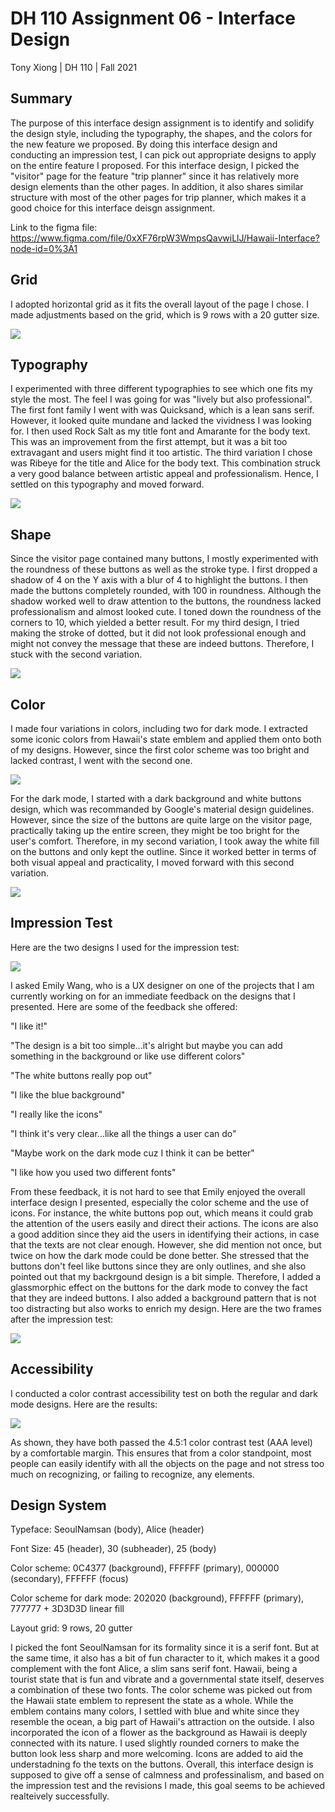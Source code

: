 # DH 110 Assignment 06 - Interface Design
Tony Xiong | DH 110 | Fall 2021

## Summary
The purpose of this interface design assignment is to identify and solidify the design style, including the typography, the shapes, and the colors for the new feature we proposed. By doing this interface design and conducting an impression test, I can pick out appropriate designs to apply on the entire feature I proposed. For this interface design, I picked the "visitor" page for the feature "trip planner" since it has relatively more design elements than the other pages. In addition, it also shares similar structure with most of the other pages for trip planner, which makes it a good choice for this interface deisgn assignment.

Link to the figma file: https://www.figma.com/file/0xXF76rpW3WmpsQavwiLlJ/Hawaii-Interface?node-id=0%3A1

## Grid
I adopted horizontal grid as it fits the overall layout of the page I chose. I made adjustments based on the grid, which is 9 rows with a 20 gutter size.

<img src="./1.png">

## Typography
I experimented with three different typographies to see which one fits my style the most. The feel I was going for was "lively but also professional". The first font family I went with was Quicksand, which is a lean sans serif. However, it looked quite mundane and lacked the vividness I was looking for. I then used Rock Salt as my title font and Amarante for the body text. This was an improvement from the first attempt, but it was a bit too extravagant and users might find it too artistic. The third variation I chose was Ribeye for the title and Alice for the body text. This combination struck a very good balance between artistic appeal and professionalism. Hence, I settled on this typography and moved forward.

<img src="./2.png">

## Shape

Since the visitor page contained many buttons, I mostly experimented with the roundness of these buttons as well as the stroke type. I first dropped a shadow of 4 on the Y axis with a blur of 4 to highlight the buttons. I then made the buttons completely rounded, with 100 in roundness. Although the shadow worked well to draw attention to the buttons, the roundness lacked professionalism and almost looked cute. I toned down the roundness of the corners to 10, which yielded a better result. For my third design, I tried making the stroke of dotted, but it did not look professional enough and might not convey the message that these are indeed buttons. Therefore, I stuck with the second variation.

<img src="./3.png">

## Color
I made four variations in colors, including two for dark mode. I extracted some iconic colors from Hawaii's state emblem and applied them onto both of my designs. However, since the first color scheme was too bright and lacked contrast, I went with the second one.

<img src="./4.png">

For the dark mode, I started with a dark background and white buttons design, which was recommanded by Google's material design guidelines. However, since the size of the buttons are quite large on the visitor page, practically taking up the entire screen, they might be too bright for the user's comfort. Therefore, in my second variation, I took away the white fill on the buttons and only kept the outline. Since it worked better in terms of both visual appeal and practicality, I moved forward with this second variation.

<img src="./5.png">

## Impression Test
Here are the two designs I used for the impression test:

<img src="./6.png">

I asked Emily Wang, who is a UX designer on one of the projects that I am currently working on for an immediate feedback on the designs that I presented. Here are some of the feedback she offered:

"I like it!"

"The design is a bit too simple...it's alright but maybe you can add something in the background or like use different colors"

"The white buttons really pop out"

"I like the blue background"

"I really like the icons"

"I think it's very clear...like all the things a user can do"

"Maybe work on the dark mode cuz I think it can be better"

"I like how you used two different fonts"

From these feedback, it is not hard to see that Emily enjoyed the overall interface design I presented, especially the color scheme and the use of icons. For instance, the white buttons pop out, which means it could grab the attention of the users easily and direct their actions. The icons are also a good addition since they aid the users in identifying their actions, in case that the texts are not clear enough. However, she did mention not once, but twice on how the dark mode could be done better. She stressed that the buttons don't feel like buttons since they are only outlines, and she also pointed out that my backrgound design is a bit simple. Therefore, I added a glassmorphic effect on the buttons for the dark mode to convey the fact that they are indeed buttons. I also added a background pattern that is not too distracting but also works to enrich my design. Here are the two frames after the impression test:

<img src="./7.png">

## Accessibility
I conducted a color contrast accessibility test on both the regular and dark mode designs. Here are the results:

<img src="./8.png">

As shown, they have both passed the 4.5:1 color contrast test (AAA level) by a comfortable margin. This ensures that from a color standpoint, most people can easily identify with all the objects on the page and not stress too much on recognizing, or failing to recognize, any elements.

## Design System
Typeface: SeoulNamsan (body), Alice (header)

Font Size: 45 (header), 30 (subheader), 25 (body)

Color scheme: 0C4377 (background), FFFFFF (primary), 000000 (secondary), FFFFFF (focus)

Color scheme for dark mode: 202020 (background), FFFFFF (primary), 777777 + 3D3D3D linear fill

Layout grid: 9 rows, 20 gutter

I picked the font SeoulNamsan for its formality since it is a serif font. But at the same time, it also has a bit of fun character to it, which makes it a good complement with the font Alice, a slim sans serif font. Hawaii, being a tourist state that is fun and vibrate and a governmental state itself, deserves a combination of these two fonts. The color scheme was picked out from the Hawaii state emblem to represent the state as a whole. While the emblem contains many colors, I settled with blue and white since they resemble the ocean, a big part of Hawaii's attraction on the outside. I also incorporated the icon of a flower as the background as Hawaii is deeply connected with its nature. I used slightly rounded corners to make the button look less sharp and more welcoming. Icons are added to aid the understadning fo the texts on the buttons. Overall, this interface design is supposed to give off a sense of calmness and professinalism, and based on the impression test and the revisions I made, this goal seems to be achieved realteively successfully.
